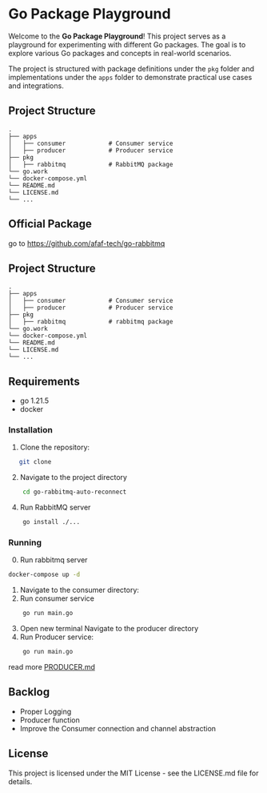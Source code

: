 # Go Package Playground

Welcome to the **Go Package Playground**! This project serves as a playground for experimenting with different Go packages. The goal is to explore various Go packages and concepts in real-world scenarios.

The project is structured with package definitions under the `pkg` folder and implementations under the `apps` folder to demonstrate practical use cases and integrations.

## Project Structure
    .
    ├── apps
    │   ├── consumer            # Consumer service
    │   ├── producer            # Producer service
    ├── pkg                    
    │   ├── rabbitmq            # RabbitMQ package
    └── go.work
    └── docker-compose.yml
    └── README.md
    └── LICENSE.md
    └── ...
## Official Package 
go to https://github.com/afaf-tech/go-rabbitmq

## Project Structure
    .
    ├── apps
    │   ├── consumer            # Consumer service
    │   ├── producer            # Producer service
    ├── pkg                    
    │   ├── rabbitmq            # rabbitmq package
    └── go.work
    └── docker-compose.yml
    └── README.md
    └── LICENSE.md
    └── ...

## Requirements
- go 1.21.5
- docker

### Installation

1. Clone the repository:
```bash
   git clone 
```
2. Navigate to the project directory
```bash
    cd go-rabbitmq-auto-reconnect
```

4. Run RabbitMQ server
```bash
    go install ./...
```

### Running
0. Run rabbitmq server
```bash
docker-compose up -d
```
1. Navigate to the consumer directory:
2. Run consumer service
```bash
    go run main.go
```
3. Open new terminal Navigate to the producer directory
4. Run Producer service:
```bash
    go run main.go
```
read more [PRODUCER.md](./apps/producer/README.md)


## Backlog
- Proper Logging
- Producer function
- Improve the Consumer connection and channel abstraction


## License
This project is licensed under the MIT License - see the LICENSE.md file for details.
